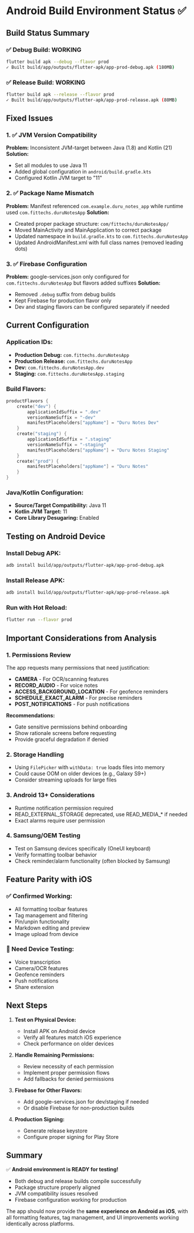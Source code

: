 # Android Build Environment Status ✅

## Build Status Summary

### ✅ Debug Build: **WORKING**
```bash
flutter build apk --debug --flavor prod
✓ Built build/app/outputs/flutter-apk/app-prod-debug.apk (180MB)
```

### ✅ Release Build: **WORKING**
```bash
flutter build apk --release --flavor prod
✓ Built build/app/outputs/flutter-apk/app-prod-release.apk (80MB)
```

## Fixed Issues

### 1. ✅ JVM Version Compatibility
**Problem:** Inconsistent JVM-target between Java (1.8) and Kotlin (21)
**Solution:** 
- Set all modules to use Java 11
- Added global configuration in `android/build.gradle.kts`
- Configured Kotlin JVM target to "11"

### 2. ✅ Package Name Mismatch
**Problem:** Manifest referenced `com.example.duru_notes_app` while runtime used `com.fittechs.duruNotesApp`
**Solution:**
- Created proper package structure: `com/fittechs/duruNotesApp/`
- Moved MainActivity and MainApplication to correct package
- Updated namespace in `build.gradle.kts` to `com.fittechs.duruNotesApp`
- Updated AndroidManifest.xml with full class names (removed leading dots)

### 3. ✅ Firebase Configuration
**Problem:** google-services.json only configured for `com.fittechs.duruNotesApp` but flavors added suffixes
**Solution:**
- Removed `.debug` suffix from debug builds
- Kept Firebase for production flavor only
- Dev and staging flavors can be configured separately if needed

## Current Configuration

### Application IDs:
- **Production Debug:** `com.fittechs.duruNotesApp`
- **Production Release:** `com.fittechs.duruNotesApp`
- **Dev:** `com.fittechs.duruNotesApp.dev`
- **Staging:** `com.fittechs.duruNotesApp.staging`

### Build Flavors:
```kotlin
productFlavors {
    create("dev") {
        applicationIdSuffix = ".dev"
        versionNameSuffix = "-dev"
        manifestPlaceholders["appName"] = "Duru Notes Dev"
    }
    create("staging") {
        applicationIdSuffix = ".staging"
        versionNameSuffix = "-staging"
        manifestPlaceholders["appName"] = "Duru Notes Staging"
    }
    create("prod") {
        manifestPlaceholders["appName"] = "Duru Notes"
    }
}
```

### Java/Kotlin Configuration:
- **Source/Target Compatibility:** Java 11
- **Kotlin JVM Target:** 11
- **Core Library Desugaring:** Enabled

## Testing on Android Device

### Install Debug APK:
```bash
adb install build/app/outputs/flutter-apk/app-prod-debug.apk
```

### Install Release APK:
```bash
adb install build/app/outputs/flutter-apk/app-prod-release.apk
```

### Run with Hot Reload:
```bash
flutter run --flavor prod
```

## Important Considerations from Analysis

### 1. Permissions Review
The app requests many permissions that need justification:
- **CAMERA** - For OCR/scanning features
- **RECORD_AUDIO** - For voice notes
- **ACCESS_BACKGROUND_LOCATION** - For geofence reminders
- **SCHEDULE_EXACT_ALARM** - For precise reminders
- **POST_NOTIFICATIONS** - For push notifications

**Recommendations:**
- Gate sensitive permissions behind onboarding
- Show rationale screens before requesting
- Provide graceful degradation if denied

### 2. Storage Handling
- Using `FilePicker` with `withData: true` loads files into memory
- Could cause OOM on older devices (e.g., Galaxy S9+)
- Consider streaming uploads for large files

### 3. Android 13+ Considerations
- Runtime notification permission required
- READ_EXTERNAL_STORAGE deprecated, use READ_MEDIA_* if needed
- Exact alarms require user permission

### 4. Samsung/OEM Testing
- Test on Samsung devices specifically (OneUI keyboard)
- Verify formatting toolbar behavior
- Check reminder/alarm functionality (often blocked by Samsung)

## Feature Parity with iOS

### ✅ Confirmed Working:
- All formatting toolbar features
- Tag management and filtering
- Pin/unpin functionality
- Markdown editing and preview
- Image upload from device

### 🔄 Need Device Testing:
- Voice transcription
- Camera/OCR features
- Geofence reminders
- Push notifications
- Share extension

## Next Steps

1. **Test on Physical Device:**
   - Install APK on Android device
   - Verify all features match iOS experience
   - Check performance on older devices

2. **Handle Remaining Permissions:**
   - Review necessity of each permission
   - Implement proper permission flows
   - Add fallbacks for denied permissions

3. **Firebase for Other Flavors:**
   - Add google-services.json for dev/staging if needed
   - Or disable Firebase for non-production builds

4. **Production Signing:**
   - Generate release keystore
   - Configure proper signing for Play Store

## Summary

✅ **Android environment is READY for testing!**
- Both debug and release builds compile successfully
- Package structure properly aligned
- JVM compatibility issues resolved
- Firebase configuration working for production

The app should now provide the **same experience on Android as iOS**, with all formatting features, tag management, and UI improvements working identically across platforms.
